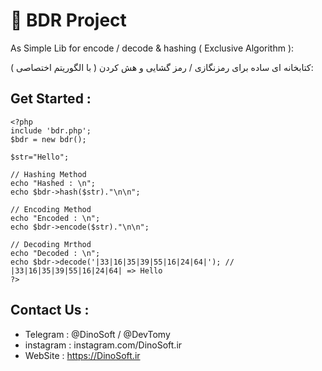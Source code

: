 # 📓 BDR Project

As Simple Lib for encode / decode & hashing ( Exclusive Algorithm ):<br>

کتابخانه ای ساده برای رمزنگازی / رمز گشایی و هش کردن ( با الگوریتم اختصاصی ):

## Get Started :

    <?php
    include 'bdr.php';
    $bdr = new bdr();
    
    $str="Hello";

    // Hashing Method
    echo "Hashed : \n";
    echo $bdr->hash($str)."\n\n";

    // Encoding Method
    echo "Encoded : \n";
    echo $bdr->encode($str)."\n\n";

    // Decoding Mrthod
    echo "Decoded : \n";
    echo $bdr->decode('|33|16|35|39|55|16|24|64|'); // |33|16|35|39|55|16|24|64| => Hello
    ?>

## Contact Us : 

  - Telegram : @DinoSoft / @DevTomy
  - instagram : instagram.com/DinoSoft.ir
  - WebSite : https://DinoSoft.ir
